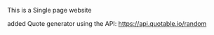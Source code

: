 This is a Single page website




added Quote generator using the API: https://api.quotable.io/random
